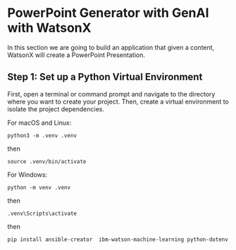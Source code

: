 # PowerPoint Generator with GenAI with WatsonX

In this section we are going to build an application that given a content, WatsonX will create a PowerPoint Presentation.


## Step 1: Set up a Python Virtual Environment
First, open a terminal or command prompt and navigate to the directory where you want to create your project. Then, create a virtual environment to isolate the project dependencies.

For macOS and Linux:
```
python3 -m .venv .venv
```
then
```
source .venv/bin/activate
```
For Windows:
```
python -m venv .venv
```
then
```
.venv\Scripts\activate
```

then

```
pip install ansible-creator  ibm-watson-machine-learning python-dotenv

```